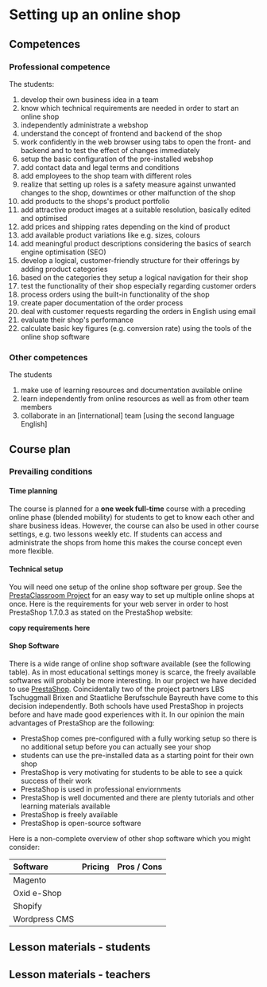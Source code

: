 # Setting up an online shop

## Competences

### Professional competence

The students:

1. develop their own business idea in a team
2. know which technical requirements are needed in order to start an online shop
3. independently administrate a webshop
4. understand the concept of frontend and backend of the shop
5. work confidently in the web browser using tabs to open the front- and backend and to test the effect of changes immediately
6. setup the basic configuration of the pre-installed webshop
7. add contact data and legal terms and conditions
8. add employees to the shop team with different roles
9. realize that setting up roles is a safety measure against unwanted changes to the shop, downtimes or other malfunction of the shop
10. add products to the shops's product portfolio
11. add attractive product images at a suitable resolution, basically edited and optimised
12. add prices and shipping rates depending on the kind of product
13. add available product variations like e.g. sizes, colours
14. add meaningful product descriptions considering the basics of search engine optimisation \(SEO\)
15. develop a logical, customer-friendly structure for their offerings by adding product categories
16. based on the categories they setup a logical navigation for their shop
17. test the functionality of their shop especially regarding customer orders
18. process orders using the built-in functionality of the shop
19. create paper documentation of the order process
20. deal with customer requests regarding the orders in English using email
21. evaluate their shop's performance
22. calculate basic key figures \(e.g. conversion rate\) using the tools of the online shop software

### Other competences

The students

1. make use of learning resources and documentation available online
2. learn independently from online resources as well as from other team members
3. collaborate in an \[international\] team \[using the second language English\]

## Course plan

### Prevailing conditions

#### Time planning

The course is planned for a **one week full-time** course with a preceding online phase \(blended mobility\) for students to get to know each other and share business ideas. However, the course can also be used in other course settings, e.g. two lessons weekly etc. If students can access and administrate the shops from home this makes the course concept even more flexible.

#### Technical setup

You will need one setup of the online shop software per group. See the [PrestaClassroom Project](https://github.com/fitforecommerce/presta-classroom.git) for an easy way to set up multiple online shops at once. Here is the requirements for your web server in order to host PrestaShop 1.7.0.3 as stated on the PrestaShop website:

**copy requirements here**

#### Shop Software

There is a wide range of online shop software available \(see the following table\). As in most educational settings money is scarce, the freely available softwares will probably be more interesting. In our project we have decided to use [PrestaShop](https://prestashop.com). Coincidentally two of the project partners LBS Tschuggmall Brixen and Staatliche Berufsschule Bayreuth have come to this decision independently. Both schools have used PrestaShop in projects before and have made good experiences with it. In our opinion the main advantages of PrestaShop are the following:

* PrestaShop comes pre-configured with a fully working setup so there is no additional setup before you can actually see your shop
* students can use the pre-installed data as a starting point for their own shop
* PrestaShop is very motivating for students to be able to see a quick success of their work
* PrestaShop is used in professional enviornments
* PrestaShop is well documented and there are plenty tutorials and other learning materials available
* PrestaShop is freely available
* PrestaShop is open-source software

Here is a non-complete overview of other shop software which you might consider:

| Software | Pricing | Pros / Cons |
| :--- | :--- | :--- |
| Magento |  |  |
| Oxid e-Shop |  |  |
| Shopify |  |  |
| Wordpress CMS |  |  |

## Lesson materials - students

## Lesson materials - teachers



